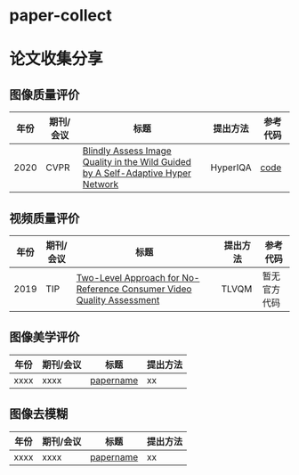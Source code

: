 # paper-collect
# 论文收集分享

## 图像质量评价


| 年份 | 期刊/会议 | 标题                                                         | 提出方法 | 参考代码 |
| ---- | --------- | ----------------------------------------------------------- | -------- |-------- |
|2020|CVPR| [Blindly Assess Image Quality in the Wild Guided by A Self-Adaptive Hyper Network](https://openaccess.thecvf.com/content_CVPR_2020/supplemental/Su_Blindly_Assess_Image_CVPR_2020_supplemental.pdf) | HyperIQA | [code](https://github.com/SSL92/hyperIQA)|

## 视频质量评价


| 年份 | 期刊/会议 | 标题                                                         | 提出方法 | 参考代码 |
| ---- | --------- | ----------------------------------------------------------- | -------- |-------- |
|2019|TIP| [Two-Level Approach for No-Reference Consumer Video Quality Assessment](https://ieeexplore.ieee.org/abstract/document/8742797) | TLVQM |暂无官方代码|

## 图像美学评价


| 年份 | 期刊/会议 | 标题                                                         | 提出方法 |
| ---- | --------- | ----------------------------------------------------------- | -------- |
| xxxx | xxxx| [papername](https://baidu.com) |xx|

## 图像去模糊


| 年份 | 期刊/会议 | 标题                                                         | 提出方法 |
| ---- | --------- | ----------------------------------------------------------- | -------- |
| xxxx | xxxx| [papername](https://baidu.com) |xx|
